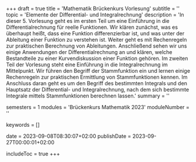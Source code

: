 +++
draft = true
title = 'Mathematik Brückenkurs Vorlesung'
subtitle = ''
topic = 'Elemente der Differential- und Integralrechnung'
description = 'In dieser 5. Vorlesung geht es im ersten Teil um eine Einführung in die Differentialrechnung für reelle Funktionen. Wir klären zunächst, was es überhaupt heißt, dass eine Funktion differenzierbar ist, und was unter der Ableitung einer Funktion zu verstehen ist. Weiter geht es mit Rechenregeln zur praktischen Berechnung von Ableitungen. Anschließend sehen wir uns einige Anwendungen der Differentialrechnung an und klären, welche Bestandteile zu einer Kurvendiskussion einer Funktion gehören. Im zweiten Teil der Vorlesung steht eine Einführung in die Integralrechnung im Mittelpunkt. Wir führen den Begriff der Stammfunktion ein und lernen einige Rechenregeln zur praktischen Ermittlung von Stammfunktionen kennen. Im Anschluss daran geht es um den Begriff des bestimmten Integrals und den Hauptsatz der Differential- und Integralrechnung, nach dem sich bestimmte Integrale mittels Stammfunktionen berechnen lassen.'
summary = ''

semesters = 1
modules = 'Brückenkurs Mathematik 2023'
moduleNumber = ''

keywords = []

date = 2023-09-08T08:30:07+02:00
publishDate = 2023-09-27T00:00:01+02:00

includeToc = true
+++
